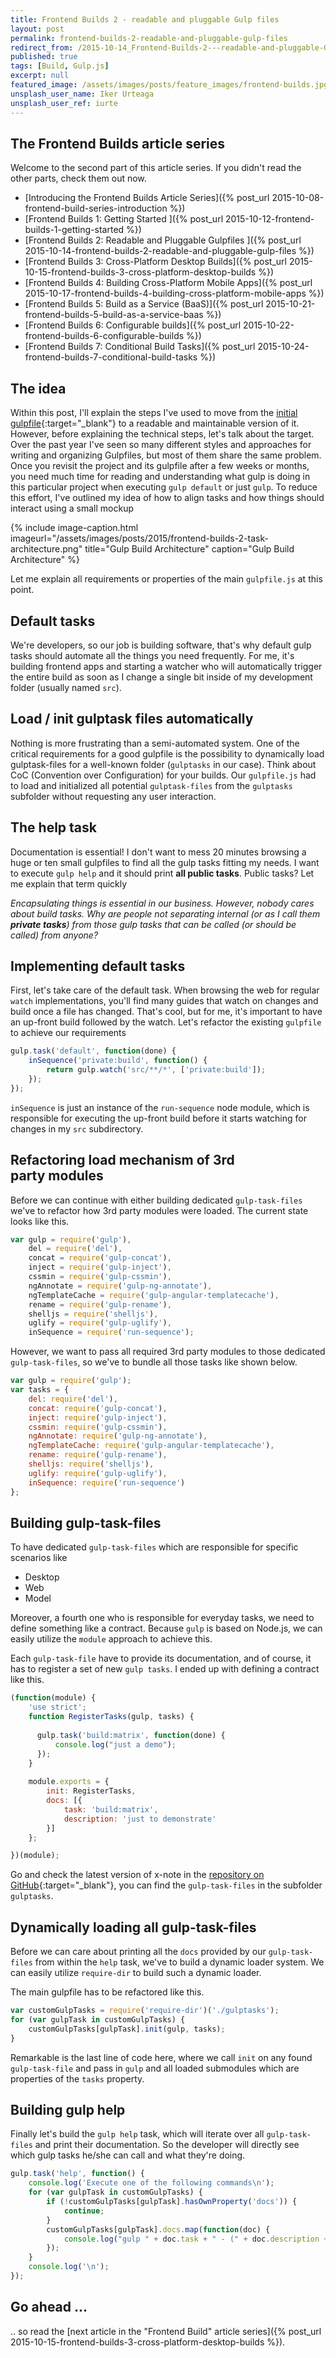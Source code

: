 ```yaml
---
title: Frontend Builds 2 - readable and pluggable Gulp files
layout: post
permalink: frontend-builds-2-readable-and-pluggable-gulp-files
redirect_from: /2015-10-14_Frontend-Builds-2---readable-and-pluggable-Gulp-files-159544770641
published: true
tags: [Build, Gulp.js]
excerpt: null
featured_image: /assets/images/posts/feature_images/frontend-builds.jpg
unsplash_user_name: Iker Urteaga
unsplash_user_ref: iurte
---
```

## The Frontend Builds article series
 Welcome to the second part of this article series. If you didn't read the other parts, check them out now.

 * [Introducing the Frontend Builds Article Series]({% post_url 2015-10-08-frontend-build-series-introduction %})
 * [Frontend Builds 1: Getting Started ]({% post_url 2015-10-12-frontend-builds-1-getting-started %})
 * [Frontend Builds 2: Readable and Pluggable Gulpfiles  ]({% post_url 2015-10-14-frontend-builds-2-readable-and-pluggable-gulp-files %})
 * [Frontend Builds 3: Cross-Platform Desktop Builds]({% post_url 2015-10-15-frontend-builds-3-cross-platform-desktop-builds %})
 * [Frontend Builds 4: Building Cross-Platform Mobile Apps]({% post_url 2015-10-17-frontend-builds-4-building-cross-platform-mobile-apps %})
 * [Frontend Builds 5: Build as a Service (BaaS)]({% post_url 2015-10-21-frontend-builds-5-build-as-a-service-baas %})
 * [Frontend Builds 6: Configurable builds]({% post_url 2015-10-22-frontend-builds-6-configurable-builds %})
 * [Frontend Builds 7: Conditional Build Tasks]({% post_url 2015-10-24-frontend-builds-7-conditional-build-tasks %})


 
## The idea

Within this post, I'll explain the steps I've used to move from the [initial gulpfile](https://github.com/ThorstenHans/x-note/blob/3969b13344ff5992786fc890893949265727c869/gulpfile.js){:target="_blank"} to a readable and maintainable version of it. However, before explaining the technical steps, let's talk about the target. Over the past year I've seen so many different styles and approaches for writing and organizing Gulpfiles, but most of them share the same problem. Once you revisit the project and its gulpfile after a few weeks or months, you need much time for reading and understanding what gulp is doing in this particular project when executing `gulp default` or just `gulp`. To reduce this effort, I've outlined my idea of how to align tasks and how things should interact using a small mockup

{% include image-caption.html imageurl="/assets/images/posts/2015/frontend-builds-2-task-architecture.png"
title="Gulp Build Architecture" caption="Gulp Build Architecture" %}

Let me explain all requirements or properties of the main `gulpfile.js` at this point.

## Default tasks

We're developers, so our job is building software, that's why default gulp tasks should automate all the things you need frequently. For me, it's building frontend apps and starting a watcher who will automatically trigger the entire build as soon as I change a single bit inside of my development folder (usually named `src`).

## Load / init gulptask files automatically

Nothing is more frustrating than a semi-automated system. One of the critical requirements for a good gulpfile is the possibility to dynamically load gulptask-files for a well-known folder (`gulptasks` in our case). Think about CoC (Convention over Configuration) for your builds. Our `gulpfile.js` had to load and initialized all potential `gulptask-files` from the `gulptasks` subfolder without requesting any user interaction.

## The help task

Documentation is essential! I don't want to mess 20 minutes browsing a huge or ten small gulpfiles to find all the gulp tasks fitting my needs. I want to execute `gulp help` and it should print **all public tasks**. Public tasks? Let me explain that term quickly

*Encapsulating things is essential in our business. However, nobody cares about build tasks. Why are people not separating internal (or as I call them ****private tasks****) from those gulp tasks that can be called (or should be called) from anyone?*

## Implementing default tasks

First, let's take care of the default task. When browsing the web for regular `watch` implementations, you'll find many guides that watch on changes and build once a file has changed. That's cool, but for me, it's important to have an up-front build followed by the watch. Let's refactor the existing `gulpfile` to achieve our requirements

```javascript
gulp.task('default', function(done) {
    inSequence('private:build', function() {
        return gulp.watch('src/**/*', ['private:build']);
    });
});

```

`inSequence` is just an instance of the `run-sequence` node module, which is responsible for executing the up-front build before it starts watching for changes in my `src` subdirectory.

## Refactoring load mechanism of 3rd party modules

Before we can continue with either building dedicated `gulp-task-files` we've to refactor how 3rd party modules were loaded. The current state looks like this.

```javascript
var gulp = require('gulp'),
    del = require('del'),
    concat = require('gulp-concat'),
    inject = require('gulp-inject'),
    cssmin = require('gulp-cssmin'),
    ngAnnotate = require('gulp-ng-annotate'),
    ngTemplateCache = require('gulp-angular-templatecache'),
    rename = require('gulp-rename'),
    shelljs = require('shelljs'),
    uglify = require('gulp-uglify'),
    inSequence = require('run-sequence');

```

However, we want to pass all required 3rd party modules to those dedicated `gulp-task-files`, so we've to bundle all those tasks like shown below.

```javascript
var gulp = require('gulp');
var tasks = {
    del: require('del'),
    concat: require('gulp-concat'),
    inject: require('gulp-inject'),
    cssmin: require('gulp-cssmin'),
    ngAnnotate: require('gulp-ng-annotate'),
    ngTemplateCache: require('gulp-angular-templatecache'),
    rename: require('gulp-rename'),
    shelljs: require('shelljs'),
    uglify: require('gulp-uglify'),
    inSequence: require('run-sequence')
};

```

## Building gulp-task-files

To have dedicated `gulp-task-files` which are responsible for specific scenarios like

- Desktop
- Web
- Model

Moreover, a fourth one who is responsible for everyday tasks, we need to define something like a contract. Because `gulp` is based on Node.js, we can easily utilize the `module` approach to achieve this.

Each `gulp-task-file` have to provide its documentation, and of course, it has to register a set of new `gulp tasks`. I ended up with defining a contract like this.

```javascript
(function(module) {
    'use strict';
    function RegisterTasks(gulp, tasks) {
      
      gulp.task('build:matrix', function(done) {
          console.log("just a demo");
      });
    }
  
    module.exports = {
        init: RegisterTasks,
        docs: [{
            task: 'build:matrix',
            description: 'just to demonstrate'
        }]
    };

})(module);

```

Go and check the latest version of x-note in the [repository on GitHub](https://github.com/thorstenhans/x-note){:target="_blank"}, you can find the `gulp-task-files` in the subfolder `gulptasks`.

## Dynamically loading all gulp-task-files

Before we can care about printing all the `docs` provided by our `gulp-task-files` from within the `help` task, we've to build a dynamic loader system. We can easily utilize `require-dir` to build such a dynamic loader.

The main gulpfile has to be refactored like this.

```javascript
var customGulpTasks = require('require-dir')('./gulptasks');
for (var gulpTask in customGulpTasks) {
    customGulpTasks[gulpTask].init(gulp, tasks);
}

```

Remarkable is the last line of code here, where we call `init` on any found `gulp-task-file` and pass in `gulp` and all loaded submodules which are properties of the `tasks` property.

## Building gulp help

Finally let's build the `gulp help` task, which will iterate over all `gulp-task-files` and print their documentation. So the developer will directly see which gulp tasks he/she can call and what they're doing.

```javascript
gulp.task('help', function() {
    console.log('Execute one of the following commands\n');
    for (var gulpTask in customGulpTasks) {
        if (!customGulpTasks[gulpTask].hasOwnProperty('docs')) {
            continue;
        }
        customGulpTasks[gulpTask].docs.map(function(doc) {
            console.log("gulp " + doc.task + " - (" + doc.description + ")");
        });
    }
    console.log('\n');
});

```
## Go ahead ...

.. so read the [next article in the "Frontend Build" article series]({% post_url 2015-10-15-frontend-builds-3-cross-platform-desktop-builds %}).


